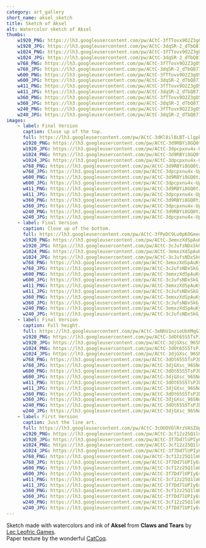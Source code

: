 ```yaml
---
category: art_gallery
short_name: aksel_sketch
title: Sketch of Aksel
alt: Watercolor sketch of Aksel
thumbs:
    w1920_PNG: https://lh3.googleusercontent.com/pw/ACtC-3fTTovx9O2Z3gOSNF5nBH42QvJIeHzrsJmCv1gX5ayo0N9mj4PClYXmlb_RP-RzHQi4sOF4SaJxi_p27peG7wClnyTRY43VRkUN_XZ7FVbbGFz09PtkCy_to48C_1YkbR_EgJx8ZN5yKps_4EQw8hro=w355
    w1920_JPG: https://lh3.googleusercontent.com/pw/ACtC-3dqSR-2_dTbQ87IUeTap8brbmtcKaRFwpYN9V7B1e6LUy_fWeX_lq6_FT-ByH-6_56-UcNXuVkhG6rYaIRbtSeRBdzX9Qzn2HXyWY4jSRHEm-ifShUqrEq2URCqkknvCOudafGph3lRvqsB2eiW7dfx=w355
    w1024_PNG: https://lh3.googleusercontent.com/pw/ACtC-3fTTovx9O2Z3gOSNF5nBH42QvJIeHzrsJmCv1gX5ayo0N9mj4PClYXmlb_RP-RzHQi4sOF4SaJxi_p27peG7wClnyTRY43VRkUN_XZ7FVbbGFz09PtkCy_to48C_1YkbR_EgJx8ZN5yKps_4EQw8hro=w284
    w1024_JPG: https://lh3.googleusercontent.com/pw/ACtC-3dqSR-2_dTbQ87IUeTap8brbmtcKaRFwpYN9V7B1e6LUy_fWeX_lq6_FT-ByH-6_56-UcNXuVkhG6rYaIRbtSeRBdzX9Qzn2HXyWY4jSRHEm-ifShUqrEq2URCqkknvCOudafGph3lRvqsB2eiW7dfx=w284
    w768_PNG: https://lh3.googleusercontent.com/pw/ACtC-3fTTovx9O2Z3gOSNF5nBH42QvJIeHzrsJmCv1gX5ayo0N9mj4PClYXmlb_RP-RzHQi4sOF4SaJxi_p27peG7wClnyTRY43VRkUN_XZ7FVbbGFz09PtkCy_to48C_1YkbR_EgJx8ZN5yKps_4EQw8hro=w213
    w768_JPG: https://lh3.googleusercontent.com/pw/ACtC-3dqSR-2_dTbQ87IUeTap8brbmtcKaRFwpYN9V7B1e6LUy_fWeX_lq6_FT-ByH-6_56-UcNXuVkhG6rYaIRbtSeRBdzX9Qzn2HXyWY4jSRHEm-ifShUqrEq2URCqkknvCOudafGph3lRvqsB2eiW7dfx=w213
    w600_PNG: https://lh3.googleusercontent.com/pw/ACtC-3fTTovx9O2Z3gOSNF5nBH42QvJIeHzrsJmCv1gX5ayo0N9mj4PClYXmlb_RP-RzHQi4sOF4SaJxi_p27peG7wClnyTRY43VRkUN_XZ7FVbbGFz09PtkCy_to48C_1YkbR_EgJx8ZN5yKps_4EQw8hro=w166
    w600_JPG: https://lh3.googleusercontent.com/pw/ACtC-3dqSR-2_dTbQ87IUeTap8brbmtcKaRFwpYN9V7B1e6LUy_fWeX_lq6_FT-ByH-6_56-UcNXuVkhG6rYaIRbtSeRBdzX9Qzn2HXyWY4jSRHEm-ifShUqrEq2URCqkknvCOudafGph3lRvqsB2eiW7dfx=w166
    w411_PNG: https://lh3.googleusercontent.com/pw/ACtC-3fTTovx9O2Z3gOSNF5nBH42QvJIeHzrsJmCv1gX5ayo0N9mj4PClYXmlb_RP-RzHQi4sOF4SaJxi_p27peG7wClnyTRY43VRkUN_XZ7FVbbGFz09PtkCy_to48C_1YkbR_EgJx8ZN5yKps_4EQw8hro=w114
    w411_JPG: https://lh3.googleusercontent.com/pw/ACtC-3dqSR-2_dTbQ87IUeTap8brbmtcKaRFwpYN9V7B1e6LUy_fWeX_lq6_FT-ByH-6_56-UcNXuVkhG6rYaIRbtSeRBdzX9Qzn2HXyWY4jSRHEm-ifShUqrEq2URCqkknvCOudafGph3lRvqsB2eiW7dfx=w114
    w360_PNG: https://lh3.googleusercontent.com/pw/ACtC-3fTTovx9O2Z3gOSNF5nBH42QvJIeHzrsJmCv1gX5ayo0N9mj4PClYXmlb_RP-RzHQi4sOF4SaJxi_p27peG7wClnyTRY43VRkUN_XZ7FVbbGFz09PtkCy_to48C_1YkbR_EgJx8ZN5yKps_4EQw8hro=w100
    w360_JPG: https://lh3.googleusercontent.com/pw/ACtC-3dqSR-2_dTbQ87IUeTap8brbmtcKaRFwpYN9V7B1e6LUy_fWeX_lq6_FT-ByH-6_56-UcNXuVkhG6rYaIRbtSeRBdzX9Qzn2HXyWY4jSRHEm-ifShUqrEq2URCqkknvCOudafGph3lRvqsB2eiW7dfx=w100
    w240_PNG: https://lh3.googleusercontent.com/pw/ACtC-3fTTovx9O2Z3gOSNF5nBH42QvJIeHzrsJmCv1gX5ayo0N9mj4PClYXmlb_RP-RzHQi4sOF4SaJxi_p27peG7wClnyTRY43VRkUN_XZ7FVbbGFz09PtkCy_to48C_1YkbR_EgJx8ZN5yKps_4EQw8hro=w66
    w240_JPG: https://lh3.googleusercontent.com/pw/ACtC-3dqSR-2_dTbQ87IUeTap8brbmtcKaRFwpYN9V7B1e6LUy_fWeX_lq6_FT-ByH-6_56-UcNXuVkhG6rYaIRbtSeRBdzX9Qzn2HXyWY4jSRHEm-ifShUqrEq2URCqkknvCOudafGph3lRvqsB2eiW7dfx=w66
images:
    - label: Final Version
      caption: Close up of the top.
      full: https://lh3.googleusercontent.com/pw/ACtC-3dKl8il8LBT-LlgpkqqN5KPPDuTZP4t-mX0uPWF-feAWxgI5JNV1sJvb1h2lgtjDK3FH_EOO-EF_Rdw5G5K72DN82F4GE_e9qO_Bf4cTVIitDm0iMZgEQUAoH0nJjIW3FD0yO5y_Xg7Ww9Gw1PYH3A9=w1080
      w1920_PNG: https://lh3.googleusercontent.com/pw/ACtC-3d9RBYi8GQ0tzfxaTPoK9jbyWbANMzCkjpIOxjMCZqNbY1LHKoUTmBGJngvdaWKkZ0KM9QBtOrBdit5jTt8-WptGAtjAeBJJt8fGPcUUjuwQK6dbCwfZ3nMsWONk2KXjjCw0GSIL8WOo486qo1u_uGl=w850
      w1920_JPG: https://lh3.googleusercontent.com/pw/ACtC-3dpcpxnu4x-Upa8bmNGmBt6BS3d9gqfsbsqtrz3eqOgQtUEurTJFNhX0kMaSGQtIwFjzBQ0N-KWX3PdcnOzcRoShehFVtxSo7s_rfz24WhPqpNwAHuv3gG-xMGTB5P2RwxRhBTnHpai_C2LrZE4H2yl=w850
      w1024_PNG: https://lh3.googleusercontent.com/pw/ACtC-3d9RBYi8GQ0tzfxaTPoK9jbyWbANMzCkjpIOxjMCZqNbY1LHKoUTmBGJngvdaWKkZ0KM9QBtOrBdit5jTt8-WptGAtjAeBJJt8fGPcUUjuwQK6dbCwfZ3nMsWONk2KXjjCw0GSIL8WOo486qo1u_uGl=w711
      w1024_JPG: https://lh3.googleusercontent.com/pw/ACtC-3dpcpxnu4x-Upa8bmNGmBt6BS3d9gqfsbsqtrz3eqOgQtUEurTJFNhX0kMaSGQtIwFjzBQ0N-KWX3PdcnOzcRoShehFVtxSo7s_rfz24WhPqpNwAHuv3gG-xMGTB5P2RwxRhBTnHpai_C2LrZE4H2yl=w711
      w768_PNG: https://lh3.googleusercontent.com/pw/ACtC-3d9RBYi8GQ0tzfxaTPoK9jbyWbANMzCkjpIOxjMCZqNbY1LHKoUTmBGJngvdaWKkZ0KM9QBtOrBdit5jTt8-WptGAtjAeBJJt8fGPcUUjuwQK6dbCwfZ3nMsWONk2KXjjCw0GSIL8WOo486qo1u_uGl=w533
      w768_JPG: https://lh3.googleusercontent.com/pw/ACtC-3dpcpxnu4x-Upa8bmNGmBt6BS3d9gqfsbsqtrz3eqOgQtUEurTJFNhX0kMaSGQtIwFjzBQ0N-KWX3PdcnOzcRoShehFVtxSo7s_rfz24WhPqpNwAHuv3gG-xMGTB5P2RwxRhBTnHpai_C2LrZE4H2yl=w533
      w600_PNG: https://lh3.googleusercontent.com/pw/ACtC-3d9RBYi8GQ0tzfxaTPoK9jbyWbANMzCkjpIOxjMCZqNbY1LHKoUTmBGJngvdaWKkZ0KM9QBtOrBdit5jTt8-WptGAtjAeBJJt8fGPcUUjuwQK6dbCwfZ3nMsWONk2KXjjCw0GSIL8WOo486qo1u_uGl=w416
      w600_JPG: https://lh3.googleusercontent.com/pw/ACtC-3dpcpxnu4x-Upa8bmNGmBt6BS3d9gqfsbsqtrz3eqOgQtUEurTJFNhX0kMaSGQtIwFjzBQ0N-KWX3PdcnOzcRoShehFVtxSo7s_rfz24WhPqpNwAHuv3gG-xMGTB5P2RwxRhBTnHpai_C2LrZE4H2yl=w416
      w411_PNG: https://lh3.googleusercontent.com/pw/ACtC-3d9RBYi8GQ0tzfxaTPoK9jbyWbANMzCkjpIOxjMCZqNbY1LHKoUTmBGJngvdaWKkZ0KM9QBtOrBdit5jTt8-WptGAtjAeBJJt8fGPcUUjuwQK6dbCwfZ3nMsWONk2KXjjCw0GSIL8WOo486qo1u_uGl=w285
      w411_JPG: https://lh3.googleusercontent.com/pw/ACtC-3dpcpxnu4x-Upa8bmNGmBt6BS3d9gqfsbsqtrz3eqOgQtUEurTJFNhX0kMaSGQtIwFjzBQ0N-KWX3PdcnOzcRoShehFVtxSo7s_rfz24WhPqpNwAHuv3gG-xMGTB5P2RwxRhBTnHpai_C2LrZE4H2yl=w285
      w360_PNG: https://lh3.googleusercontent.com/pw/ACtC-3d9RBYi8GQ0tzfxaTPoK9jbyWbANMzCkjpIOxjMCZqNbY1LHKoUTmBGJngvdaWKkZ0KM9QBtOrBdit5jTt8-WptGAtjAeBJJt8fGPcUUjuwQK6dbCwfZ3nMsWONk2KXjjCw0GSIL8WOo486qo1u_uGl=w250
      w360_JPG: https://lh3.googleusercontent.com/pw/ACtC-3dpcpxnu4x-Upa8bmNGmBt6BS3d9gqfsbsqtrz3eqOgQtUEurTJFNhX0kMaSGQtIwFjzBQ0N-KWX3PdcnOzcRoShehFVtxSo7s_rfz24WhPqpNwAHuv3gG-xMGTB5P2RwxRhBTnHpai_C2LrZE4H2yl=w250
      w240_PNG: https://lh3.googleusercontent.com/pw/ACtC-3d9RBYi8GQ0tzfxaTPoK9jbyWbANMzCkjpIOxjMCZqNbY1LHKoUTmBGJngvdaWKkZ0KM9QBtOrBdit5jTt8-WptGAtjAeBJJt8fGPcUUjuwQK6dbCwfZ3nMsWONk2KXjjCw0GSIL8WOo486qo1u_uGl=w166
      w240_JPG: https://lh3.googleusercontent.com/pw/ACtC-3dpcpxnu4x-Upa8bmNGmBt6BS3d9gqfsbsqtrz3eqOgQtUEurTJFNhX0kMaSGQtIwFjzBQ0N-KWX3PdcnOzcRoShehFVtxSo7s_rfz24WhPqpNwAHuv3gG-xMGTB5P2RwxRhBTnHpai_C2LrZE4H2yl=w166
    - label: Final Version
      caption: Close up of the bottom.
      full: https://lh3.googleusercontent.com/pw/ACtC-3fPeDC9Lu0pKOGeeovoN0hVI8YD8OVc9kJa7b7ypBnzQa7IzM9QccGS_furceuEkL3allR-gsHF0F44ptcT7APqLxEmBHLlLcQaHpk1ltVy9-wuGyVuoILsoO6sLJiGUbd1h6J5AJrYg73UHgjkWggo=w1080
      w1920_PNG: https://lh3.googleusercontent.com/pw/ACtC-3emxzXdSpAuKygnfvFxfDJt-uA4TSDAgVJww5KViKO-lXynPHm1RDEcTsatZn5_g1i7AYrL0A7esfpc1K2fQyNAHIAPLNTem6gXNWty6zmlAJqIL5ztW4Rc0irjeycj-0pN8cYOJhRnA2iOhAGBJ4Wj=w850
      w1920_JPG: https://lh3.googleusercontent.com/pw/ACtC-3cJufsNDxSkG_bKSSahZx8I1zAlvNfSGo7atyqc7eQpRQIB5G54hBgzNJEb0YDd0OqIOsblin7-RWFCW6caaMGbeFrMgt7iHnqyjm5jXuoJA5Gp8MRh5n9qxMbXY8thkIDDhDefP5Xfc_kI2Jr54VUJ=w850
      w1024_PNG: https://lh3.googleusercontent.com/pw/ACtC-3emxzXdSpAuKygnfvFxfDJt-uA4TSDAgVJww5KViKO-lXynPHm1RDEcTsatZn5_g1i7AYrL0A7esfpc1K2fQyNAHIAPLNTem6gXNWty6zmlAJqIL5ztW4Rc0irjeycj-0pN8cYOJhRnA2iOhAGBJ4Wj=w711
      w1024_JPG: https://lh3.googleusercontent.com/pw/ACtC-3cJufsNDxSkG_bKSSahZx8I1zAlvNfSGo7atyqc7eQpRQIB5G54hBgzNJEb0YDd0OqIOsblin7-RWFCW6caaMGbeFrMgt7iHnqyjm5jXuoJA5Gp8MRh5n9qxMbXY8thkIDDhDefP5Xfc_kI2Jr54VUJ=w711
      w768_PNG: https://lh3.googleusercontent.com/pw/ACtC-3emxzXdSpAuKygnfvFxfDJt-uA4TSDAgVJww5KViKO-lXynPHm1RDEcTsatZn5_g1i7AYrL0A7esfpc1K2fQyNAHIAPLNTem6gXNWty6zmlAJqIL5ztW4Rc0irjeycj-0pN8cYOJhRnA2iOhAGBJ4Wj=w533
      w768_JPG: https://lh3.googleusercontent.com/pw/ACtC-3cJufsNDxSkG_bKSSahZx8I1zAlvNfSGo7atyqc7eQpRQIB5G54hBgzNJEb0YDd0OqIOsblin7-RWFCW6caaMGbeFrMgt7iHnqyjm5jXuoJA5Gp8MRh5n9qxMbXY8thkIDDhDefP5Xfc_kI2Jr54VUJ=w533
      w600_PNG: https://lh3.googleusercontent.com/pw/ACtC-3emxzXdSpAuKygnfvFxfDJt-uA4TSDAgVJww5KViKO-lXynPHm1RDEcTsatZn5_g1i7AYrL0A7esfpc1K2fQyNAHIAPLNTem6gXNWty6zmlAJqIL5ztW4Rc0irjeycj-0pN8cYOJhRnA2iOhAGBJ4Wj=w416
      w600_JPG: https://lh3.googleusercontent.com/pw/ACtC-3cJufsNDxSkG_bKSSahZx8I1zAlvNfSGo7atyqc7eQpRQIB5G54hBgzNJEb0YDd0OqIOsblin7-RWFCW6caaMGbeFrMgt7iHnqyjm5jXuoJA5Gp8MRh5n9qxMbXY8thkIDDhDefP5Xfc_kI2Jr54VUJ=w416
      w411_PNG: https://lh3.googleusercontent.com/pw/ACtC-3emxzXdSpAuKygnfvFxfDJt-uA4TSDAgVJww5KViKO-lXynPHm1RDEcTsatZn5_g1i7AYrL0A7esfpc1K2fQyNAHIAPLNTem6gXNWty6zmlAJqIL5ztW4Rc0irjeycj-0pN8cYOJhRnA2iOhAGBJ4Wj=w285
      w411_JPG: https://lh3.googleusercontent.com/pw/ACtC-3cJufsNDxSkG_bKSSahZx8I1zAlvNfSGo7atyqc7eQpRQIB5G54hBgzNJEb0YDd0OqIOsblin7-RWFCW6caaMGbeFrMgt7iHnqyjm5jXuoJA5Gp8MRh5n9qxMbXY8thkIDDhDefP5Xfc_kI2Jr54VUJ=w285
      w360_PNG: https://lh3.googleusercontent.com/pw/ACtC-3emxzXdSpAuKygnfvFxfDJt-uA4TSDAgVJww5KViKO-lXynPHm1RDEcTsatZn5_g1i7AYrL0A7esfpc1K2fQyNAHIAPLNTem6gXNWty6zmlAJqIL5ztW4Rc0irjeycj-0pN8cYOJhRnA2iOhAGBJ4Wj=w250
      w360_JPG: https://lh3.googleusercontent.com/pw/ACtC-3cJufsNDxSkG_bKSSahZx8I1zAlvNfSGo7atyqc7eQpRQIB5G54hBgzNJEb0YDd0OqIOsblin7-RWFCW6caaMGbeFrMgt7iHnqyjm5jXuoJA5Gp8MRh5n9qxMbXY8thkIDDhDefP5Xfc_kI2Jr54VUJ=w250
      w240_PNG: https://lh3.googleusercontent.com/pw/ACtC-3emxzXdSpAuKygnfvFxfDJt-uA4TSDAgVJww5KViKO-lXynPHm1RDEcTsatZn5_g1i7AYrL0A7esfpc1K2fQyNAHIAPLNTem6gXNWty6zmlAJqIL5ztW4Rc0irjeycj-0pN8cYOJhRnA2iOhAGBJ4Wj=w166
      w240_JPG: https://lh3.googleusercontent.com/pw/ACtC-3cJufsNDxSkG_bKSSahZx8I1zAlvNfSGo7atyqc7eQpRQIB5G54hBgzNJEb0YDd0OqIOsblin7-RWFCW6caaMGbeFrMgt7iHnqyjm5jXuoJA5Gp8MRh5n9qxMbXY8thkIDDhDefP5Xfc_kI2Jr54VUJ=w166
    - label: Final Version
      caption: Full height.
      full: https://lh3.googleusercontent.com/pw/ACtC-3eNhU1nzioUbXMqG18ZMt4QFch_FgAF7k9Z9fO3ioTdw5KmxKGhF59ig6MHBzE8i54qtqK38viLKxJxt0IA3L2aZheoitJT79SnRBfi-oEHnvBUYbJo8lX9AegugpyOOSmf6wF20KJE8_UwzUF_z5rx=w1080
      w1920_PNG: https://lh3.googleusercontent.com/pw/ACtC-3dOt65S5TsPJDDbwCVehW3eiwVUFLfN5zh7jt1dV5UCINq5FKXQ4wFm2aU1c_wugrQej_wT2Fox9jMI24SCV23hb1BidPD6Paaqt9U95HG9W75yzm8B7E_UXn95F6nLohoIduZIs44JqS3gk0_WQTpE=w850
      w1920_JPG: https://lh3.googleusercontent.com/pw/ACtC-3djGXsc_96SNoU-G2fDfXY9P91II3xr5wMT3gwtHxdNVndRqaKCT9ScJRNRrSkY_MmBj0Kmxy1JDb9ymXZfvzi4YxI9OaF-5_nN6WDAk-OlleD4LOzB5gayQt_EFmEku4ahIhv_UVIjA0gSjoev31sL=w850
      w1024_PNG: https://lh3.googleusercontent.com/pw/ACtC-3dOt65S5TsPJDDbwCVehW3eiwVUFLfN5zh7jt1dV5UCINq5FKXQ4wFm2aU1c_wugrQej_wT2Fox9jMI24SCV23hb1BidPD6Paaqt9U95HG9W75yzm8B7E_UXn95F6nLohoIduZIs44JqS3gk0_WQTpE=w711
      w1024_JPG: https://lh3.googleusercontent.com/pw/ACtC-3djGXsc_96SNoU-G2fDfXY9P91II3xr5wMT3gwtHxdNVndRqaKCT9ScJRNRrSkY_MmBj0Kmxy1JDb9ymXZfvzi4YxI9OaF-5_nN6WDAk-OlleD4LOzB5gayQt_EFmEku4ahIhv_UVIjA0gSjoev31sL=w711
      w768_PNG: https://lh3.googleusercontent.com/pw/ACtC-3dOt65S5TsPJDDbwCVehW3eiwVUFLfN5zh7jt1dV5UCINq5FKXQ4wFm2aU1c_wugrQej_wT2Fox9jMI24SCV23hb1BidPD6Paaqt9U95HG9W75yzm8B7E_UXn95F6nLohoIduZIs44JqS3gk0_WQTpE=w533
      w768_JPG: https://lh3.googleusercontent.com/pw/ACtC-3djGXsc_96SNoU-G2fDfXY9P91II3xr5wMT3gwtHxdNVndRqaKCT9ScJRNRrSkY_MmBj0Kmxy1JDb9ymXZfvzi4YxI9OaF-5_nN6WDAk-OlleD4LOzB5gayQt_EFmEku4ahIhv_UVIjA0gSjoev31sL=w533
      w600_PNG: https://lh3.googleusercontent.com/pw/ACtC-3dOt65S5TsPJDDbwCVehW3eiwVUFLfN5zh7jt1dV5UCINq5FKXQ4wFm2aU1c_wugrQej_wT2Fox9jMI24SCV23hb1BidPD6Paaqt9U95HG9W75yzm8B7E_UXn95F6nLohoIduZIs44JqS3gk0_WQTpE=w416
      w600_JPG: https://lh3.googleusercontent.com/pw/ACtC-3djGXsc_96SNoU-G2fDfXY9P91II3xr5wMT3gwtHxdNVndRqaKCT9ScJRNRrSkY_MmBj0Kmxy1JDb9ymXZfvzi4YxI9OaF-5_nN6WDAk-OlleD4LOzB5gayQt_EFmEku4ahIhv_UVIjA0gSjoev31sL=w416
      w411_PNG: https://lh3.googleusercontent.com/pw/ACtC-3dOt65S5TsPJDDbwCVehW3eiwVUFLfN5zh7jt1dV5UCINq5FKXQ4wFm2aU1c_wugrQej_wT2Fox9jMI24SCV23hb1BidPD6Paaqt9U95HG9W75yzm8B7E_UXn95F6nLohoIduZIs44JqS3gk0_WQTpE=w285
      w411_JPG: https://lh3.googleusercontent.com/pw/ACtC-3djGXsc_96SNoU-G2fDfXY9P91II3xr5wMT3gwtHxdNVndRqaKCT9ScJRNRrSkY_MmBj0Kmxy1JDb9ymXZfvzi4YxI9OaF-5_nN6WDAk-OlleD4LOzB5gayQt_EFmEku4ahIhv_UVIjA0gSjoev31sL=w285
      w360_PNG: https://lh3.googleusercontent.com/pw/ACtC-3dOt65S5TsPJDDbwCVehW3eiwVUFLfN5zh7jt1dV5UCINq5FKXQ4wFm2aU1c_wugrQej_wT2Fox9jMI24SCV23hb1BidPD6Paaqt9U95HG9W75yzm8B7E_UXn95F6nLohoIduZIs44JqS3gk0_WQTpE=w250
      w360_JPG: https://lh3.googleusercontent.com/pw/ACtC-3djGXsc_96SNoU-G2fDfXY9P91II3xr5wMT3gwtHxdNVndRqaKCT9ScJRNRrSkY_MmBj0Kmxy1JDb9ymXZfvzi4YxI9OaF-5_nN6WDAk-OlleD4LOzB5gayQt_EFmEku4ahIhv_UVIjA0gSjoev31sL=w250
      w240_PNG: https://lh3.googleusercontent.com/pw/ACtC-3dOt65S5TsPJDDbwCVehW3eiwVUFLfN5zh7jt1dV5UCINq5FKXQ4wFm2aU1c_wugrQej_wT2Fox9jMI24SCV23hb1BidPD6Paaqt9U95HG9W75yzm8B7E_UXn95F6nLohoIduZIs44JqS3gk0_WQTpE=w166
      w240_JPG: https://lh3.googleusercontent.com/pw/ACtC-3djGXsc_96SNoU-G2fDfXY9P91II3xr5wMT3gwtHxdNVndRqaKCT9ScJRNRrSkY_MmBj0Kmxy1JDb9ymXZfvzi4YxI9OaF-5_nN6WDAk-OlleD4LOzB5gayQt_EFmEku4ahIhv_UVIjA0gSjoev31sL=w166
    - label: First Version
      caption: Just the line art.
      full: https://lh3.googleusercontent.com/pw/ACtC-3cOUOVOlRrzVASZUp4XEgF3jlJgWhSenQDKhyBSi3Dg4kXj9dpzatABKdgjv5KYTIJ0CacQJPwbNMubbTlc_ryfXzdx3PZYcPgEPrK-oV-BViJt_4jbKTwpUBnCeRkqid8xoHoA_X3YqTOewtQozSy-=w1080
      w1920_PNG: https://lh3.googleusercontent.com/pw/ACtC-3cf12z25Q1lmUNRa3Rmtff4KpgdLVigxS-sWo4d38K8NTSzOMJkCiXYldln2zAp1mxlM_oJpWXEqPrZsQPTFhquxsy3aXQnfH5BLK8l9EL0PguK-mrL7_hBAuVLDePq7sXP9PYsjGijhLTmU74IyPnD=w850
      w1920_JPG: https://lh3.googleusercontent.com/pw/ACtC-3f7Dd7lUPIy6x5OCoecGs3H-JeU4nAfojivrkZjCvHJr-1NWcccIIsd1NdWmnkZgXOb61aJTNw2XwwzyAvwm60-ESukPJpwHdPVLHhO7Vn7Ii6GnRlESvekMfC3DYIBIfrHxLdWTb9CUWHOffiITRQu=w850
      w1024_PNG: https://lh3.googleusercontent.com/pw/ACtC-3cf12z25Q1lmUNRa3Rmtff4KpgdLVigxS-sWo4d38K8NTSzOMJkCiXYldln2zAp1mxlM_oJpWXEqPrZsQPTFhquxsy3aXQnfH5BLK8l9EL0PguK-mrL7_hBAuVLDePq7sXP9PYsjGijhLTmU74IyPnD=w711
      w1024_JPG: https://lh3.googleusercontent.com/pw/ACtC-3f7Dd7lUPIy6x5OCoecGs3H-JeU4nAfojivrkZjCvHJr-1NWcccIIsd1NdWmnkZgXOb61aJTNw2XwwzyAvwm60-ESukPJpwHdPVLHhO7Vn7Ii6GnRlESvekMfC3DYIBIfrHxLdWTb9CUWHOffiITRQu=w711
      w768_PNG: https://lh3.googleusercontent.com/pw/ACtC-3cf12z25Q1lmUNRa3Rmtff4KpgdLVigxS-sWo4d38K8NTSzOMJkCiXYldln2zAp1mxlM_oJpWXEqPrZsQPTFhquxsy3aXQnfH5BLK8l9EL0PguK-mrL7_hBAuVLDePq7sXP9PYsjGijhLTmU74IyPnD=w533
      w768_JPG: https://lh3.googleusercontent.com/pw/ACtC-3f7Dd7lUPIy6x5OCoecGs3H-JeU4nAfojivrkZjCvHJr-1NWcccIIsd1NdWmnkZgXOb61aJTNw2XwwzyAvwm60-ESukPJpwHdPVLHhO7Vn7Ii6GnRlESvekMfC3DYIBIfrHxLdWTb9CUWHOffiITRQu=w533
      w600_PNG: https://lh3.googleusercontent.com/pw/ACtC-3cf12z25Q1lmUNRa3Rmtff4KpgdLVigxS-sWo4d38K8NTSzOMJkCiXYldln2zAp1mxlM_oJpWXEqPrZsQPTFhquxsy3aXQnfH5BLK8l9EL0PguK-mrL7_hBAuVLDePq7sXP9PYsjGijhLTmU74IyPnD=w416
      w600_JPG: https://lh3.googleusercontent.com/pw/ACtC-3f7Dd7lUPIy6x5OCoecGs3H-JeU4nAfojivrkZjCvHJr-1NWcccIIsd1NdWmnkZgXOb61aJTNw2XwwzyAvwm60-ESukPJpwHdPVLHhO7Vn7Ii6GnRlESvekMfC3DYIBIfrHxLdWTb9CUWHOffiITRQu=w416
      w411_PNG: https://lh3.googleusercontent.com/pw/ACtC-3cf12z25Q1lmUNRa3Rmtff4KpgdLVigxS-sWo4d38K8NTSzOMJkCiXYldln2zAp1mxlM_oJpWXEqPrZsQPTFhquxsy3aXQnfH5BLK8l9EL0PguK-mrL7_hBAuVLDePq7sXP9PYsjGijhLTmU74IyPnD=w285
      w411_JPG: https://lh3.googleusercontent.com/pw/ACtC-3f7Dd7lUPIy6x5OCoecGs3H-JeU4nAfojivrkZjCvHJr-1NWcccIIsd1NdWmnkZgXOb61aJTNw2XwwzyAvwm60-ESukPJpwHdPVLHhO7Vn7Ii6GnRlESvekMfC3DYIBIfrHxLdWTb9CUWHOffiITRQu=w285
      w360_PNG: https://lh3.googleusercontent.com/pw/ACtC-3cf12z25Q1lmUNRa3Rmtff4KpgdLVigxS-sWo4d38K8NTSzOMJkCiXYldln2zAp1mxlM_oJpWXEqPrZsQPTFhquxsy3aXQnfH5BLK8l9EL0PguK-mrL7_hBAuVLDePq7sXP9PYsjGijhLTmU74IyPnD=w250
      w360_JPG: https://lh3.googleusercontent.com/pw/ACtC-3f7Dd7lUPIy6x5OCoecGs3H-JeU4nAfojivrkZjCvHJr-1NWcccIIsd1NdWmnkZgXOb61aJTNw2XwwzyAvwm60-ESukPJpwHdPVLHhO7Vn7Ii6GnRlESvekMfC3DYIBIfrHxLdWTb9CUWHOffiITRQu=w250
      w240_PNG: https://lh3.googleusercontent.com/pw/ACtC-3cf12z25Q1lmUNRa3Rmtff4KpgdLVigxS-sWo4d38K8NTSzOMJkCiXYldln2zAp1mxlM_oJpWXEqPrZsQPTFhquxsy3aXQnfH5BLK8l9EL0PguK-mrL7_hBAuVLDePq7sXP9PYsjGijhLTmU74IyPnD=w166
      w240_JPG: https://lh3.googleusercontent.com/pw/ACtC-3f7Dd7lUPIy6x5OCoecGs3H-JeU4nAfojivrkZjCvHJr-1NWcccIIsd1NdWmnkZgXOb61aJTNw2XwwzyAvwm60-ESukPJpwHdPVLHhO7Vn7Ii6GnRlESvekMfC3DYIBIfrHxLdWTb9CUWHOffiITRQu=w166
---
```


Sketch made with watercolors and ink of **Aksel** from **Claws and Tears** by [Lec Leofric Games](https://www.instagram.com/mister.alex.fernandes/).   
Paper texture by the wonderful [CatCoq](https://www.instagram.com/catcoq/).
